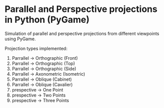# Parallel and Perspective projections in Python (PyGame)

Simulation of parallel and perspective projections from different viewpoints using PyGame.

Projection types implemented:
1. Parrallel &rarr; Orthographic (Front)
2. Parrallel &rarr; Orthographic (Top)
3. Parrallel &rarr; Orthographic (Side)
4. Parrallel &rarr; Axonometric (Isometric)
5. Parrallel &rarr; Oblique (Cabinet)
6. Parrallel &rarr; Oblique (Cavalier)
7. prespective &rarr; One Point
8. prespective &rarr; Two Points
9. prespective &rarr; Three Points